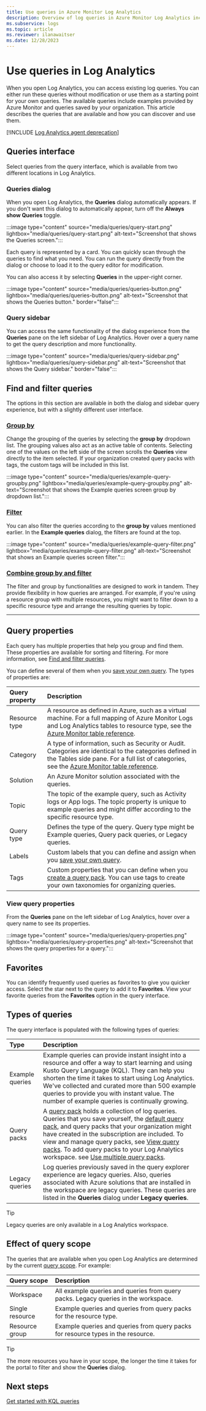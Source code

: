 ```yaml
---
title: Use queries in Azure Monitor Log Analytics 
description: Overview of log queries in Azure Monitor Log Analytics including different types of queries and sample queries that you can use.
ms.subservice: logs
ms.topic: article
ms.reviewer: ilanawaitser
ms.date: 12/28/2023
---
```


# Use queries in Log Analytics
When you open Log Analytics, you can access existing log queries. You can either run these queries without modification or use them as a starting point for your own queries. The available queries include examples provided by Azure Monitor and queries saved by your organization. This article describes the queries that are available and how you can discover and use them.

[!INCLUDE [Log Analytics agent deprecation](../../../includes/log-analytics-query-permissions.md)]

## Queries interface
Select queries from the query interface, which is available from two different locations in Log Analytics.

### Queries dialog

When you open Log Analytics, the **Queries** dialog automatically appears. If you don't want this dialog to automatically appear, turn off the **Always show Queries** toggle.

:::image type="content" source="media/queries/query-start.png" lightbox="media/queries/query-start.png" alt-text="Screenshot that shows the Queries screen.":::

Each query is represented by a card. You can quickly scan through the queries to find what you need. You can run the query directly from the dialog or choose to load it to the query editor for modification.

You can also access it by selecting **Queries** in the upper-right corner.
<!-- convertborder later -->
:::image type="content" source="media/queries/queries-button.png" lightbox="media/queries/queries-button.png" alt-text="Screenshot that shows the Queries button." border="false":::

### Query sidebar

You can access the same functionality of the dialog experience from the **Queries** pane on the left sidebar of Log Analytics. Hover over a query name to get the query description and more functionality.
<!-- convertborder later -->
:::image type="content" source="media/queries/query-sidebar.png" lightbox="media/queries/query-sidebar.png" alt-text="Screenshot that shows the Query sidebar." border="false":::

## Find and filter queries

The options in this section are available in both the dialog and sidebar query experience, but with a slightly different user interface.

### [Group by](#tab/groupby)

Change the grouping of the queries by selecting the **group by** dropdown list. The grouping values also act as an active table of contents. Selecting one of the values on the left side of the screen scrolls the **Queries** view directly to the item selected. If your organization created query packs with tags, the custom tags will be included in this list.

:::image type="content" source="media/queries/example-query-groupby.png" lightbox="media/queries/example-query-groupby.png" alt-text="Screenshot that shows the Example queries screen group by dropdown list.":::

### [Filter](#tab/filter)

You can also filter the queries according to the **group by** values mentioned earlier. In the **Example queries** dialog, the filters are found at the top.

:::image type="content" source="media/queries/example-query-filter.png" lightbox="media/queries/example-query-filter.png" alt-text="Screenshot that shows an Example queries screen filter.":::

### [Combine group by and filter](#tab/combinegroupbyandfilter)

The filter and group by functionalities are designed to work in tandem. They provide flexibility in how queries are arranged. For example, if you're using a resource group with multiple resources, you might want to filter down to a specific resource type and arrange the resulting queries by topic.

---

## Query properties
Each query has multiple properties that help you group and find them. These properties are available for sorting and filtering. For more information, see [Find and filter queries](#find-and-filter-queries).

You can define several of them when you [save your own query](save-query.md). The types of properties are:

| Query property | Description |
| :--- | :--- |
| Resource type | A resource as defined in Azure, such as a virtual machine. For a full mapping of Azure Monitor Logs and Log Analytics tables to resource type, see the [Azure Monitor table reference](/azure/azure-monitor/reference/logs-index). |
| Category | A type of information, such as Security or Audit. Categories are identical to the categories defined in the Tables side pane. For a full list of categories, see the [Azure Monitor table reference](/azure/azure-monitor/reference/tables/tables-category). |
| Solution | An Azure Monitor solution associated with the queries. |
| Topic | The topic of the example query, such as Activity logs or App logs. The topic property is unique to example queries and might differ according to the specific resource type. |
| Query type | Defines the type of the query. Query type might be Example queries, Query pack queries, or Legacy queries. |
| Labels | Custom labels that you can define and assign when you [save your own query](save-query.md). |
| Tags | Custom properties that you can define when you [create a query pack](query-packs.md). You can use tags to create your own taxonomies for organizing queries. |

### View query properties

From the **Queries** pane on the left sidebar of Log Analytics, hover over a query name to see its properties.

:::image type="content" source="media/queries/query-properties.png" lightbox="media/queries/query-properties.png" alt-text="Screenshot that shows the query properties for a query.":::

## Favorites
You can identify frequently used queries as favorites to give you quicker access. Select the star next to the query to add it to **Favorites**. View your favorite queries from the **Favorites** option in the query interface.

## Types of queries
The query interface is populated with the following types of queries:

| Type | Description |
| :--- | :--- |
| Example queries | Example queries can provide instant insight into a resource and offer a way to start learning and using Kusto Query Language (KQL). They can help you shorten the time it takes to start using Log Analytics. We've collected and curated more than 500 example queries to provide you with instant value. The number of example queries is continually growing. |
| Query packs | A [query pack](query-packs.md) holds a collection of log queries. Queries that you save yourself, the [default query pack](query-packs.md#default-query-pack), and query packs that your organization might have created in the subscription are included. To view and manage query packs, see [View query packs](./query-packs.md#view-query-packs). To add query packs to your Log Analytics workspace. see [Use multiple query packs](./query-packs.md#use-multiple-query-packs). |
| Legacy queries | Log queries previously saved in the query explorer experience are legacy queries. Also, queries associated with Azure solutions that are installed in the workspace are legacy queries. These queries are listed in the **Queries** dialog under **Legacy queries**. |

>[!TIP]
> Legacy queries are only available in a Log Analytics workspace.

## Effect of query scope
The queries that are available when you open Log Analytics are determined by the current [query scope](scope.md). For example:

| Query scope | Description |
| :--- | :--- |
| Workspace | All example queries and queries from query packs. Legacy queries in the workspace. |
| Single resource | Example queries and queries from query packs for the resource type. |
| Resource group | Example queries and queries from query packs for resource types in the resource. |

> [!TIP]
> The more resources you have in your scope, the longer the time it takes for the portal to filter and show the **Queries** dialog.

## Next steps

[Get started with KQL queries](get-started-queries.md)
